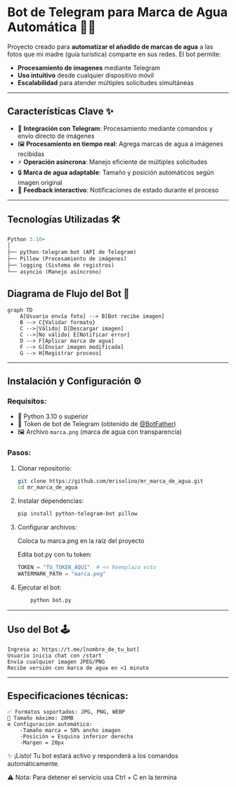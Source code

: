 # Bot de Telegram para Marca de Agua Automática 📸🤖

Proyecto creado para **automatizar el añadido de marcas de agua** a las fotos que mi madre (guía turística) comparte en sus redes. 
El bot permite:
- **Procesamiento de imagenes** mediante Telegram
- **Uso intuitivo** desde cualquier dispositivo móvil
- **Escalabilidad** para atender múltiples solicitudes simultáneas

---

## **Características Clave** ✨
- 🚀 **Integración con Telegram**: Procesamiento mediante comandos y envío directo de imágenes
- 🖼️ **Procesamiento en tiempo real**: Agrega marcas de agua a imágenes recibidas
- ⚡ **Operación asíncrona**: Manejo eficiente de múltiples solicitudes
- 🔒 **Marca de agua adaptable**: Tamaño y posición automáticos según imagen original
- 📲 **Feedback interactivo**: Notificaciones de estado durante el proceso

---

## **Tecnologías Utilizadas** 🛠️
```python
Python 3.10+
│
├── python-telegram-bot (API de Telegram)
├── Pillow (Procesamiento de imágenes)
├── logging (Sistema de registros)
└── asyncio (Manejo asíncrono)
```

## **Diagrama de Flujo del Bot** 🔄

```mermaid
graph TD
    A[Usuario envía foto] --> B[Bot recibe imagen]
    B --> C{Validar formato}
    C -->|Válido| D[Descargar imagen]
    C -->|No válido| E[Notificar error]
    D --> F[Aplicar marca de agua]
    F --> G[Enviar imagen modificada]
    G --> H[Registrar proceso]
```

---

## **Instalación y Configuración** ⚙️

### Requisitos:
- 🐍 Python 3.10 o superior
- 🤖 Token de bot de Telegram (obtenido de [@BotFather](https://t.me/BotFather))
- 🖼️ Archivo `marca.png` (marca de agua con transparencia)

### Pasos:
1. Clonar repositorio:
    ```bash
    git clone https://github.com/mrisolino/mr_marca_de_agua.git
    cd mr_marca_de_agua
    ```

2. Instalar dependencias:

      ```bash
      pip install python-telegram-bot pillow
      ```


3. Configurar archivos:
  
    Coloca tu marca.png en la raíz del proyecto
  
    Edita bot.py con tu token:
  
      ```python
      TOKEN = "TU_TOKEN_AQUI"  # << Reemplaza esto
      WATERMARK_PATH = "marca.png"
      ```
      
      
4. Ejecutar el bot:
    
    ```bash
        python bot.py
    ```

---

## **Uso del Bot 🕹️**
    
    Ingresa a: https://t.me/[nombre_de_tu_bot]
    Usuario inicia chat con /start
    Envía cualquier imagen JPEG/PNG
    Recibe versión con marca de agua en <1 minuto
---    
## **Especificaciones técnicas:**
   
    ✅ Formatos soportados: JPG, PNG, WEBP
    📏 Tamaño máximo: 20MB
    ⚙️ Configuración automática:
        -Tamaño marca = 50% ancho imagen
        -Posición = Esquina inferior derecha
        -Margen = 20px
 

✨ ¡Listo! Tu bot estará activo y responderá a los comandos automáticamente.

⚠️ Nota: Para detener el servicio usa Ctrl + C en la termina
